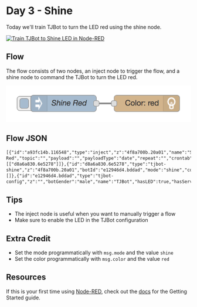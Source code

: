# Day 3 - Shine

Today we'll train TJBot to turn the LED red using the shine node.

[![Train TJBot to Shine LED in Node-RED](http://img.youtube.com/vi/8htZriltJuc/0.jpg)](https://www.youtube.com/watch?v=8htZriltJuc&index=6&list=PLddOPkVMz1dtN3I_4JKava4GBLLXuUevV "Train TJBot to Shine LED in Node-RED")

## Flow

The flow consists of two nodes, an inject node to trigger the flow, and a shine node to command the TJBot to turn the LED red.

![Shine Flow](assets/flow.png)

## Flow JSON
```
[{"id":"a93fc14b.116548","type":"inject","z":"4f8a700b.20a01","name":"Shine Red","topic":"","payload":"","payloadType":"date","repeat":"","crontab":"","once":false,"x":200,"y":200,"wires":[["d8a6a830.6e5278"]]},{"id":"d8a6a830.6e5278","type":"tjbot-shine","z":"4f8a700b.20a01","botId":"e12946d4.bddad","mode":"shine","color":"red","duration":"","name":"","x":352.5,"y":200,"wires":[]},{"id":"e12946d4.bddad","type":"tjbot-config","z":"","botGender":"male","name":"TJBot","hasLED":true,"hasServo":false}]
```

## Tips

* The inject node is useful when you want to manually trigger a flow
* Make sure to enable the LED in the TJBot configuration

## Extra Credit

* Set the mode programmatically with `msg.mode` and the value `shine`
* Set the color programmatically with `msg.color` and the value `red`

## Resources

If this is your first time using [Node-RED](https://nodered.org/), check out the [docs](https://nodered.org/docs/) for the Getting Started guide.
